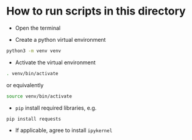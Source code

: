 # How to run scripts in this directory

- Open the terminal

- Create a python virtual environment

```zsh
python3 -m venv venv
```

- Activate the virtual environment

```zsh
. venv/bin/activate
```

or equivalently

```zsh
source venv/bin/activate
```

- `pip` install required libraries, e.g.

```zsh
pip install requests
```

- If applicable, agree to install `ipykernel`

